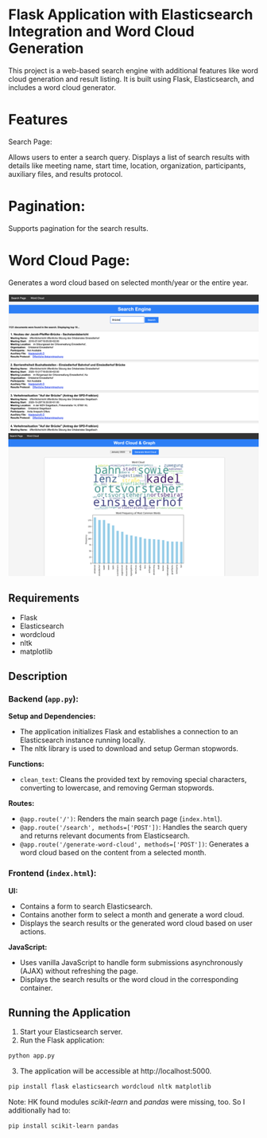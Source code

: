 # Flask Application with Elasticsearch Integration and Word Cloud Generation

This project is a web-based search engine with additional features like word cloud generation and result listing. It is built using Flask, Elasticsearch, and includes a word cloud generator.

# Features
Search Page:

Allows users to enter a search query.
Displays a list of search results with details like meeting name, start time, location, organization, participants, auxiliary files, and results protocol.
# Pagination:

Supports pagination for the search results.
# Word Cloud Page:

Generates a word cloud based on selected month/year or the entire year.

![Alt text](Search-wordstream/screenshots/searchpage.png)
![Alt text](Search-wordstream/screenshots/wordcloud.png)

## Requirements

- Flask
- Elasticsearch
- wordcloud
- nltk
- matplotlib

## Description

### Backend (`app.py`):

**Setup and Dependencies:**
- The application initializes Flask and establishes a connection to an Elasticsearch instance running locally.
- The nltk library is used to download and setup German stopwords.

**Functions:**
- `clean_text`: Cleans the provided text by removing special characters, converting to lowercase, and removing German stopwords.

**Routes:**
- `@app.route('/')`: Renders the main search page (`index.html`).
- `@app.route('/search', methods=['POST'])`: Handles the search query and returns relevant documents from Elasticsearch.
- `@app.route('/generate-word-cloud', methods=['POST'])`: Generates a word cloud based on the content from a selected month.

### Frontend (`index.html`):

**UI:**
- Contains a form to search Elasticsearch.
- Contains another form to select a month and generate a word cloud.
- Displays the search results or the generated word cloud based on user actions.

**JavaScript:**
- Uses vanilla JavaScript to handle form submissions asynchronously (AJAX) without refreshing the page.
- Displays the search results or the word cloud in the corresponding container.

## Running the Application

1. Start your Elasticsearch server.
2. Run the Flask application:
```bash
python app.py
```
3. The application will be accessible at http://localhost:5000.

```bash
pip install flask elasticsearch wordcloud nltk matplotlib
```
Note: HK  found modules _scikit-learn_ and _pandas_ were missing, too. So I additionally had to:
```bash
pip install scikit-learn pandas
```
